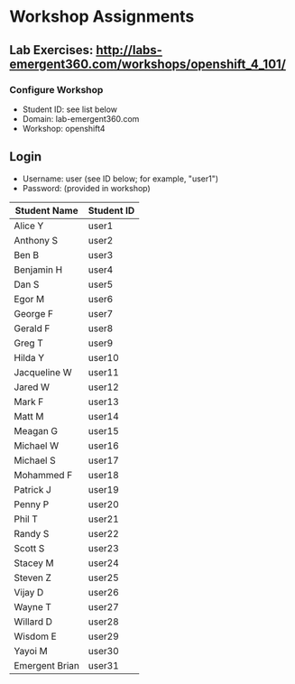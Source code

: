 # Workshop Assignments
## Lab Exercises: http://labs-emergent360.com/workshops/openshift_4_101/
### Configure Workshop
- Student ID: see list below
- Domain: lab-emergent360.com
- Workshop: openshift4

## Login
- Username: user<id> (see ID below; for example, "user1")
- Password: (provided in workshop)

|Student Name |Student ID|
|------------ | ---------------|
|	Alice	Y	|	user1	|
|	Anthony	S	|	user2	|
|	Ben	B	|	user3	|
|	Benjamin	H	|	user4	|
|	Dan	S	|	user5	|
|	Egor	M	|	user6	|
|	George	F	|	user7	|
|	Gerald	F	|	user8	|
|	Greg	T	|	user9	|
|	Hilda	Y	|	user10	|
|	Jacqueline	W	|	user11	|
|	Jared	W	|	user12	|
|	Mark	F	|	user13	|
|	Matt	M	|	user14	|
|	Meagan	G	|	user15	|
|	Michael	W	|	user16	|
|	Michael	S	|	user17	|
|	Mohammed	F	|	user18	|
|	Patrick	J	|	user19	|
|	Penny	P	|	user20	|
|	Phil	T	|	user21	|
|	Randy	S	|	user22	|
|	Scott	S	|	user23	|
|	Stacey	M	|	user24	|
|	Steven	Z	|	user25	|
|	Vijay	D	|	user26	|
|	Wayne	T	|	user27	|
|	Willard	D	|	user28	|
|	Wisdom	E	|	user29	|
|	Yayoi	M	|	user30	|
|	Emergent Brian		|	user31	|

